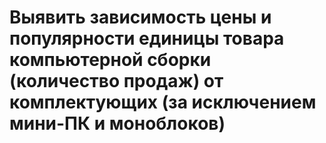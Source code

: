 # Выявить зависимость цены и популярности единицы товара компьютерной сборки (количество продаж) от комплектующих (за исключением мини-ПК и моноблоков)
